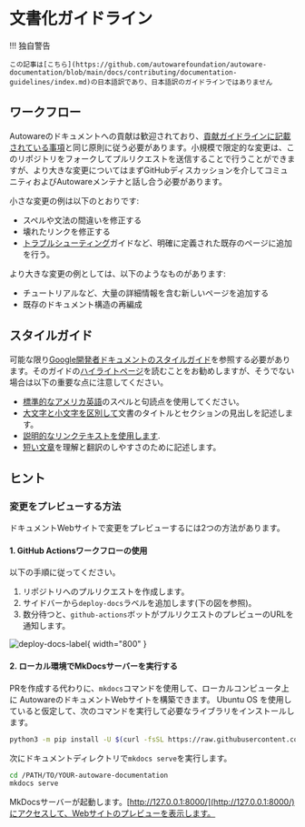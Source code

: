 # 文書化ガイドライン

!!! 独自警告

    この記事は[こちら](https://github.com/autowarefoundation/autoware-documentation/blob/main/docs/contributing/documentation-guidelines/index.md)の日本語訳であり、日本語訳のガイドラインではありません

## ワークフロー

Autowareのドキュメントへの貢献は歓迎されており、[貢献ガイドラインに記載されている事項](../index.md#pull-requests)と同じ原則に従う必要があります。小規模で限定的な変更は、このリポジトリをフォークしてプルリクエストを送信することで行うことができますが、より大きな変更についてはまずGitHubディスカッションを介してコミュニティおよびAutowareメンテナと話し合う必要があります。

小さな変更の例は以下のとおりです:

- スペルや文法の間違いを修正する
- 壊れたリンクを修正する
- [トラブルシューティング](../../support/troubleshooting/index.md)ガイドなど、明確に定義された既存のページに追加を行う。

より大きな変更の例としては、以下のようなものがあります:

- チュートリアルなど、大量の詳細情報を含む新しいページを追加する
- 既存のドキュメント構造の再編成

## スタイルガイド

可能な限り[Google開発者ドキュメントのスタイルガイド](https://developers.google.com/style)を参照する必要があります。そのガイドの[ハイライトページ](https://developers.google.com/style/highlights)を読むことをお勧めしますが、そうでない場合は以下の重要な点に注意してください。

- [標準的なアメリカ英語](https://developers.google.com/style/spelling)のスペルと句読点を使用してください。
- [大文字と小文字を区別して](https://developers.google.com/style/capitalization)文書のタイトルとセクションの見出しを記述します。
- [説明的なリンクテキストを使用します](https://developers.google.com/style/link-text).
- [短い文章](https://developers.google.com/style/translation#write-short,-clear,-and-precise-sentences)を理解と翻訳のしやすさのために記述します。

## ヒント

### 変更をプレビューする方法

ドキュメントWebサイトで変更をプレビューするには2つの方法があります。

#### 1. GitHub Actionsワークフローの使用

以下の手順に従ってください。

1. リポジトリへのプルリクエストを作成します。
2. サイドバーから`deploy-docs`ラベルを追加します(下の図を参照)。
3. 数分待つと、`github-actions`ボットがプルリクエストのプレビューのURLを通知します。

![deploy-docs-label](images/deploy-docs-label-for-pull-request.png){ width="800" }

#### 2. ローカル環境でMkDocsサーバーを実行する

PRを作成する代わりに、`mkdocs`コマンドを使用して、ローカルコンピュータ上に AutowareのドキュメントWebサイトを構築できます。 Ubuntu OS を使用していると仮定して、次のコマンドを実行して必要なライブラリをインストールします。

```bash
python3 -m pip install -U $(curl -fsSL https://raw.githubusercontent.com/autowarefoundation/autoware-github-actions/main/deploy-docs/mkdocs-requirements.txt)
```

次にドキュメントディレクトリで`mkdocs serve`を実行します。

```bash
cd /PATH/TO/YOUR-autoware-documentation
mkdocs serve
```

MkDocsサーバーが起動します。[http://127.0.0.1:8000/](http://127.0.0.1:8000/)にアクセスして、Webサイトのプレビューを表示します。
